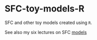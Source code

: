 # SFC-toy-models-R

SFC and other toy models created using `R`.

See also my six lectures on SFC [models](https://github.com/marcoverpas/Six_lectures_on_sfc_models)
